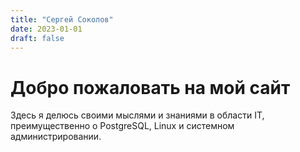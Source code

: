 ```yaml
---
title: "Сергей Соколов"
date: 2023-01-01
draft: false
---
```


# Добро пожаловать на мой сайт

Здесь я делюсь своими мыслями и знаниями в области IT, преимущественно о PostgreSQL, Linux и системном администрировании.